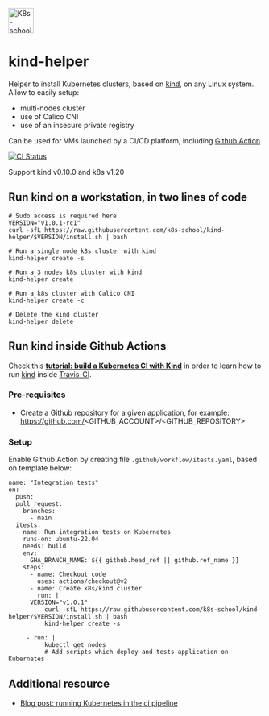 [<img src="http://k8s-school.fr/images/logo.svg" alt="K8s-school Logo, expertise et formation Kubernetes" height="50" />](https://k8s-school.fr)

# kind-helper

Helper to install Kubernetes clusters, based on [kind], on any Linux system. Allow to easily setup:
- multi-nodes cluster
- use of Calico CNI
- use of an insecure private registry

Can be used for VMs launched by a  CI/CD platform, including [Github Action](https://github.com/k8s-school/kind-helper/actions?query=workflow%3A"CI")

[![CI Status](https://github.com/k8s-school/kind-helper/workflows/CI/badge.svg?branch=master)](https://github.com/k8s-school/kind-helper/actions?query=workflow%3A"CI")

Support kind v0.10.0 and k8s v1.20

## Run kind on a workstation, in two lines of code

```shell
# Sudo access is required here
VERSION="v1.0.1-rc1"
curl -sfL https://raw.githubusercontent.com/k8s-school/kind-helper/$VERSION/install.sh | bash

# Run a single node k8s cluster with kind
kind-helper create -s

# Run a 3 nodes k8s cluster with kind
kind-helper create

# Run a k8s cluster with Calico CNI
kind-helper create -c

# Delete the kind cluster
kind-helper delete

```

## Run kind inside Github Actions


Check this **[tutorial: build a Kubernetes CI with Kind](https://k8s-school.fr/resources/en/blog/k8s-ci/)** in order to learn how to run [kind](https://github.com/kubernetes-sigs/kind) inside [Travis-CI](https://travis-ci.org/k8s-school/kind-helper).

### Pre-requisites

* Create a Github repository for a given application, for example: https://github.com/<GITHUB_ACCOUNT>/<GITHUB_REPOSITORY>

### Setup

Enable Github Action by creating file `.github/workflow/itests.yaml`, based on template below:
```
name: "Integration tests"
on:
  push:
  pull_request:
    branches:
      - main
  itests:
    name: Run integration tests on Kubernetes
    runs-on: ubuntu-22.04
    needs: build
    env:
      GHA_BRANCH_NAME: ${{ github.head_ref || github.ref_name }}
    steps:
      - name: Checkout code
        uses: actions/checkout@v2
      - name: Create k8s/kind cluster
        run: |
	  VERSION="v1.0.1"
          curl -sfL https://raw.githubusercontent.com/k8s-school/kind-helper/$VERSION/install.sh | bash
          kind-helper create -s

     - run: |
          kubectl get nodes
          # Add scripts which deploy and tests application on Kubernetes

```


[kind]:https://github.com/kubernetes-sigs/kind


## Additional resource

* [Blog post: running Kubernetes in the ci pipeline](https://www.loodse.com/blog/2019-03-12-running-kubernetes-in-the-ci-pipeline-/)
